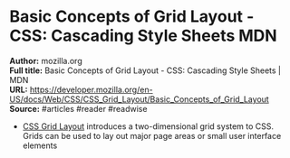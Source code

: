 # Basic Concepts of Grid Layout - CSS&colon; Cascading Style Sheets   MDN

**Author:** mozilla.org  
**Full title:** Basic Concepts of Grid Layout - CSS&colon; Cascading Style Sheets | MDN  
**URL:** https://developer.mozilla.org/en-US/docs/Web/CSS/CSS_Grid_Layout/Basic_Concepts_of_Grid_Layout  
**Source:** #articles #reader #readwise

- [CSS Grid Layout](https://developer.mozilla.org/en-US/docs/Web/CSS/CSS_Grid_Layout) introduces a two-dimensional grid system to CSS. Grids can be used to lay out major page areas or small user interface elements 
   
